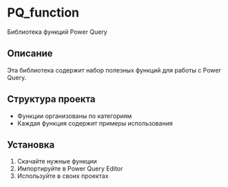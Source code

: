 # PQ_function

Библиотека функций Power Query

## Описание
Эта библиотека содержит набор полезных функций для работы с Power Query.

## Структура проекта
- Функции организованы по категориям
- Каждая функция содержит примеры использования

## Установка
1. Скачайте нужные функции
2. Импортируйте в Power Query Editor
3. Используйте в своих проектах
